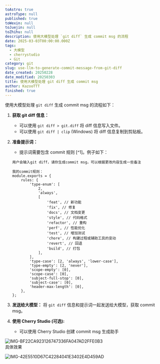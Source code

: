 ```yaml
---
toAstro: true
astroType: null
published: true
toWexin: null
toJuejin: null
toZhihu: null
description: 使用大模型处理 `git diff` 生成 commit msg 的流程
date: 2025-03-03T00:00:00.000Z
tags:
  - 大模型
  - cherrystudio
  - Git
category: git
slug: use-llm-to-generate-commit-message-from-git-diff
date_created: 20250228
date_modified: 20250303
title: 使用大模型处理 git diff 生成 commit msg
author: KazooTTT
finished: true
---
```


使用大模型处理 `git diff` 生成 commit msg 的流程如下：

1. **获取 git diff 信息：**
	* 可以使用 `git diff > git.diff` 将 diff 信息写入文件。
	* 可以使用 `git diff | clip` (Windows) 将 diff 信息复制到剪贴板。
2. **准备提示词：**
	* 提示词需要包含 commit 规则 [^1]。例子如下：

	```
	用户会输入git diff，请你生成commit msg，可以根据更改内容生成一些备注
	
	我的commit规则：
	module.exports = {
		rules: {
			'type-enum': [
				2,
				'always',
				[
					'feat', // 新功能
					'fix', // 修复
					'docs', // 文档变更
					'style', // 代码格式
					'refactor', // 重构
					'perf', // 性能优化
					'test', // 增加测试
					'chore', // 构建过程或辅助工具的变动
					'revert', // 回退
					'build', // 打包
				],
			],
			'type-case': [2, 'always', 'lower-case'],
			'type-empty': [2, 'never'],
			'scope-empty': [0],
			'scope-case': [0],
			'subject-full-stop': [0],
			'subject-case': [0],
			'header-max-length': [0],
		},
	};
	```

3. **发送给大模型：** 将 `git diff` 信息和提示词一起发送给大模型，获取 commit msg。
4. **使用 Cherry Studio (可选):**
	* 可以使用 Cherry Studio 创建 commit msg 生成助手

![IMG-BF22CA923126747336FA047AD2FFE0B3](/mdImages/IMG-BF22CA923126747336FA047AD2FFE0B3.png)  
具体效果 

![IMG-42E5510D67C42284041E3402E4D459AD](/mdImages/IMG-42E5510D67C42284041E3402E4D459AD.png)
